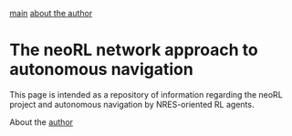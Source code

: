 [main](index)     [about the author](./focus)

# The neoRL network approach to autonomous navigation

This page is intended as a repository of information regarding the neoRL project and autonomous navigation by NRES-oriented RL agents.

About the [author](./focus)
